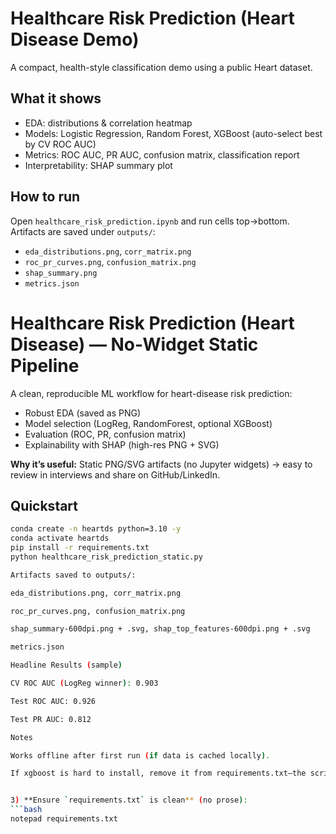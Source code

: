 # Healthcare Risk Prediction (Heart Disease Demo)

A compact, health-style classification demo using a public Heart dataset.

## What it shows
- EDA: distributions & correlation heatmap
- Models: Logistic Regression, Random Forest, XGBoost (auto-select best by CV ROC AUC)
- Metrics: ROC AUC, PR AUC, confusion matrix, classification report
- Interpretability: SHAP summary plot

## How to run
Open `healthcare_risk_prediction.ipynb` and run cells top→bottom.
Artifacts are saved under `outputs/`:
- `eda_distributions.png`, `corr_matrix.png`
- `roc_pr_curves.png`, `confusion_matrix.png`
- `shap_summary.png`
- `metrics.json`

# Healthcare Risk Prediction (Heart Disease) — No-Widget Static Pipeline

A clean, reproducible ML workflow for heart-disease risk prediction:
- Robust EDA (saved as PNG)
- Model selection (LogReg, RandomForest, optional XGBoost)
- Evaluation (ROC, PR, confusion matrix)
- Explainability with SHAP (high-res PNG + SVG)

**Why it’s useful:** Static PNG/SVG artifacts (no Jupyter widgets) → easy to review in interviews and share on GitHub/LinkedIn.

## Quickstart
```bash
conda create -n heartds python=3.10 -y
conda activate heartds
pip install -r requirements.txt
python healthcare_risk_prediction_static.py

Artifacts saved to outputs/:

eda_distributions.png, corr_matrix.png

roc_pr_curves.png, confusion_matrix.png

shap_summary-600dpi.png + .svg, shap_top_features-600dpi.png + .svg

metrics.json

Headline Results (sample)

CV ROC AUC (LogReg winner): 0.903

Test ROC AUC: 0.926

Test PR AUC: 0.812

Notes

Works offline after first run (if data is cached locally).

If xgboost is hard to install, remove it from requirements.txt—the script handles it gracefully.


3) **Ensure `requirements.txt` is clean** (no prose):
```bash
notepad requirements.txt

